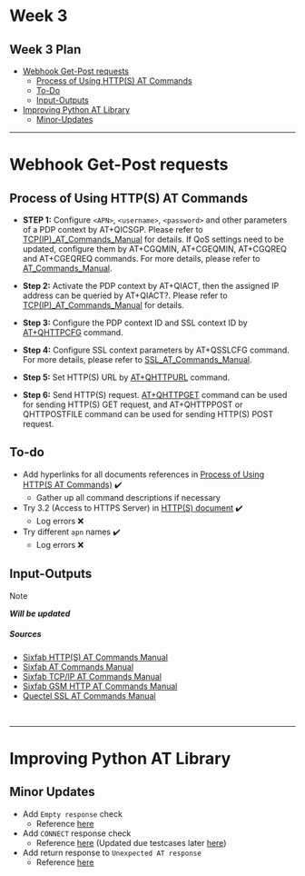 # Week 3

## Week 3 Plan

- <u>[Webhook Get-Post requests](#webhook-get-post-requests)</u>
  - [Process of Using HTTP(S) AT Commands](#process-of-using-https-at-commands)
  - [To-Do](#to-do)
  - [Input-Outputs](#input-outputs)
- <u>[Improving Python AT Library](#improving-python-at-library)</u>
  - [Minor-Updates](#minor-updates)

<hr>

# Webhook Get-Post requests

## Process of Using HTTP(S) AT Commands

- **STEP 1:** Configure `<APN>`, `<username>`, `<password>` and other parameters of a PDP context by AT+QICSGP. Please refer to [TCP(IP)_AT_Commands_Manual](https://sixfab.com/wp-content/uploads/2018/09/Quectel_EC2xEG9xEM05_TCPIP_AT_Commands_Manual_V1.0.pdf) for details. If QoS settings need to be updated, configure them by AT+CGQMIN, AT+CGEQMIN, AT+CGQREQ and AT+CGEQREQ commands. For more details, please refer to [AT_Commands_Manual](https://sixfab.com/wp-content/uploads/2018/09/Quectel_EC25EC21_AT_Commands_Manual_V1.2.pdf).

- **Step 2:** Activate the PDP context by AT+QIACT, then the assigned IP address can be queried by AT+QIACT?. Please refer to [TCP(IP)_AT_Commands_Manual](https://sixfab.com/wp-content/uploads/2018/09/Quectel_EC2xEG9xEM05_TCPIP_AT_Commands_Manual_V1.0.pdf) for details.

- **Step 3:** Configure the PDP context ID and SSL context ID by [AT+QHTTPCFG](https://sixfab.com/wp-content/uploads/2018/09/Quectel_EC2xEG9xEM05_HTTPS_AT_Commands_Manual_V1.0.pdf) command.

- **Step 4:** Configure SSL context parameters by AT+QSSLCFG command. For more details, please refer to [SSL_AT_Commands_Manual](https://usermanual.wiki/Document/QuectelEC2x26EG9x26EM05SSLATCommandsManualV10.1735503669/view).

- **Step 5:** Set HTTP(S) URL by [AT+QHTTPURL](https://sixfab.com/wp-content/uploads/2018/09/Quectel_EC2xEG9xEM05_HTTPS_AT_Commands_Manual_V1.0.pdf) command.

- **Step 6:** Send HTTP(S) request. [AT+QHTTPGET](https://sixfab.com/wp-content/uploads/2018/09/Quectel_EC2xEG9xEM05_HTTPS_AT_Commands_Manual_V1.0.pdf) command can be used for sending HTTP(S) GET request, and AT+QHTTPPOST or QHTTPOSTFILE command can be used for sending HTTP(S) POST request.

## To-do

- Add hyperlinks for all documents references in [Process of Using HTTP(S AT Commands)](#process-of-using-https-at-commands) ✔️
  - Gather up all command descriptions if necessary
- Try 3.2 (Access to HTTPS Server) in [HTTP(S) document](https://sixfab.com/wp-content/uploads/2018/09/Quectel_EC2xEG9xEM05_HTTPS_AT_Commands_Manual_V1.0.pdf) ✔️
  - Log errors ❌
- Try different `apn` names ✔️
  - Log errors ❌

## Input-Outputs

> [!NOTE]
> ***Will be updated***

##### Sources

- [Sixfab HTTP(S) AT Commands Manual](https://sixfab.com/wp-content/uploads/2018/09/Quectel_EC2xEG9xEM05_HTTPS_AT_Commands_Manual_V1.0.pdf)
- [Sixfab AT Commands Manual](https://sixfab.com/wp-content/uploads/2018/09/Quectel_EC25EC21_AT_Commands_Manual_V1.2.pdf)
- [Sixfab TCP/IP AT Commands Manual](https://sixfab.com/wp-content/uploads/2018/09/Quectel_EC2xEG9xEM05_TCPIP_AT_Commands_Manual_V1.0.pdf)
- [Sixfab GSM HTTP AT Commands Manual](https://sixfab.com/wp-content/uploads/2019/10/Quectel_GSM_HTTP_AT_Commands_Manual_V1.4.pdf)
- [Quectel SSL AT Commands Manual](https://usermanual.wiki/Document/QuectelEC2x26EG9x26EM05SSLATCommandsManualV10.1735503669/view)

<br><hr>

# Improving Python AT Library

## Minor Updates

- Add `Empty response` check
  - Reference [here](https://github.com/Alperencode/AT-Lib/commit/0baa2ac691312461cc242cc6701e0d312f5957b4#diff-225e7cfc4be956dfc27a380f6db386cdd5c88abc9482236efcfc1b5dfa79f198R98)
- Add `CONNECT` response check
  - Reference [here](https://github.com/Alperencode/AT-Lib/commit/0baa2ac691312461cc242cc6701e0d312f5957b4#diff-225e7cfc4be956dfc27a380f6db386cdd5c88abc9482236efcfc1b5dfa79f198R109-R112) (Updated due testcases later [here](https://github.com/Alperencode/AT-Lib/commit/3a609c24e69418bdf78edfea4b78a8770458303c#diff-225e7cfc4be956dfc27a380f6db386cdd5c88abc9482236efcfc1b5dfa79f198R109-R112))
- Add return response to `Unexpected AT response`
  - Reference [here](https://github.com/Alperencode/AT-Lib/commit/0baa2ac691312461cc242cc6701e0d312f5957b4#diff-225e7cfc4be956dfc27a380f6db386cdd5c88abc9482236efcfc1b5dfa79f198R115)
